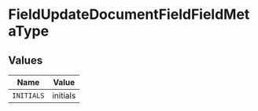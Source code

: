 # FieldUpdateDocumentFieldFieldMetaType


## Values

| Name       | Value      |
| ---------- | ---------- |
| `INITIALS` | initials   |